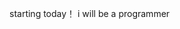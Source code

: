 starting today！
i will be a programmer
<!---
Hacker-gtr/Hacker-gtr is a ✨ special ✨ repository because its `README.md` (this file) appears on your GitHub profile.
You can click the Preview link to take a look at your changes.
--->
